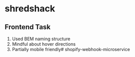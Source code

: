 # shredshack

## Frontend Task
1. Used BEM naming structure
2. Mindful about hover directions
3. Partially mobile friendly# shopify-webhook-microservice
